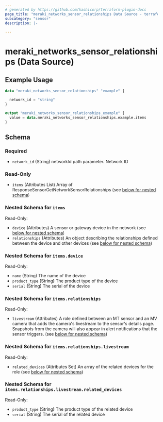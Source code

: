 ```yaml
---
# generated by https://github.com/hashicorp/terraform-plugin-docs
page_title: "meraki_networks_sensor_relationships Data Source - terraform-provider-meraki"
subcategory: "sensor"
description: |-
  
---
```


# meraki_networks_sensor_relationships (Data Source)



## Example Usage

```terraform
data "meraki_networks_sensor_relationships" "example" {

  network_id = "string"
}

output "meraki_networks_sensor_relationships_example" {
  value = data.meraki_networks_sensor_relationships.example.items
}
```

<!-- schema generated by tfplugindocs -->
## Schema

### Required

- `network_id` (String) networkId path parameter. Network ID

### Read-Only

- `items` (Attributes List) Array of ResponseSensorGetNetworkSensorRelationships (see [below for nested schema](#nestedatt--items))

<a id="nestedatt--items"></a>
### Nested Schema for `items`

Read-Only:

- `device` (Attributes) A sensor or gateway device in the network (see [below for nested schema](#nestedatt--items--device))
- `relationships` (Attributes) An object describing the relationships defined between the device and other devices (see [below for nested schema](#nestedatt--items--relationships))

<a id="nestedatt--items--device"></a>
### Nested Schema for `items.device`

Read-Only:

- `name` (String) The name of the device
- `product_type` (String) The product type of the device
- `serial` (String) The serial of the device


<a id="nestedatt--items--relationships"></a>
### Nested Schema for `items.relationships`

Read-Only:

- `livestream` (Attributes) A role defined between an MT sensor and an MV camera that adds the camera's livestream to the sensor's details page. Snapshots from the camera will also appear in alert notifications that the sensor triggers. (see [below for nested schema](#nestedatt--items--relationships--livestream))

<a id="nestedatt--items--relationships--livestream"></a>
### Nested Schema for `items.relationships.livestream`

Read-Only:

- `related_devices` (Attributes Set) An array of the related devices for the role (see [below for nested schema](#nestedatt--items--relationships--livestream--related_devices))

<a id="nestedatt--items--relationships--livestream--related_devices"></a>
### Nested Schema for `items.relationships.livestream.related_devices`

Read-Only:

- `product_type` (String) The product type of the related device
- `serial` (String) The serial of the related device
